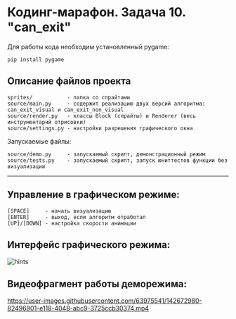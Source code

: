 # Кодинг-марафон. Задача 10. "can_exit"

Для работы кода необходим установленный pygame:
```
pip install pygame
```

## Описание файлов проекта
```
sprites/           - папка со спрайтами
source/main.py     - содержит реализацию двух версий алгоритма: can_exit_visual и can_exit_non_visual
source/render.py   - классы Block (спрайты) и Renderer (весь инструментарий отрисовки)
source/settings.py - настройки разрешения графического окна
```

Запускаемые файлы:
```
source/demo.py     - запускаемый скрипт, демонстрационный режим
source/tests.py    - запускаемый скрипт, запуск юниттестов функции без визуализации
```
---
## Управление в графическом режиме:

```
[SPACE]     - начать визуализацию
[ENTER]     - выход, если алгоритм отработал
[UP]/[DOWN] - настройка скорости анимации
```

## Интерфейс графического режима:

![hints](https://user-images.githubusercontent.com/63975541/142675577-30fa41e8-ca9e-48f2-b606-887c529c388a.jpg)

## Видеофрагмент работы деморежима:

https://user-images.githubusercontent.com/63975541/142672980-82496901-e118-4048-abc9-3725ccb30374.mp4

